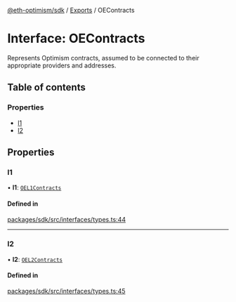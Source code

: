 [@eth-optimism/sdk](../README.md) / [Exports](../modules.md) / OEContracts

# Interface: OEContracts

Represents Optimism contracts, assumed to be connected to their appropriate
providers and addresses.

## Table of contents

### Properties

- [l1](OEContracts.md#l1)
- [l2](OEContracts.md#l2)

## Properties

### l1

• **l1**: [`OEL1Contracts`](OEL1Contracts.md)

#### Defined in

[packages/sdk/src/interfaces/types.ts:44](https://github.com/ethereum-optimism/optimism/blob/fe0376c5/packages/sdk/src/interfaces/types.ts#L44)

___

### l2

• **l2**: [`OEL2Contracts`](OEL2Contracts.md)

#### Defined in

[packages/sdk/src/interfaces/types.ts:45](https://github.com/ethereum-optimism/optimism/blob/fe0376c5/packages/sdk/src/interfaces/types.ts#L45)
